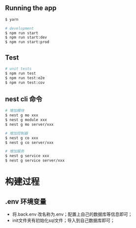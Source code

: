 ## Running the app

```bash
$ yarn
```

```bash
# development
$ npm run start
$ npm run start:dev
$ npm run start:prod
```

## Test

```bash
# unit tests
$ npm run test
$ npm run test:e2e
$ npm run test:cov
```

## nest cli 命令

```bash
# 增加模块
$ nest g mo xxx
$ nest g module xxx
$ nest g mo server/xxx

# 增加控制器
$ nest g co xxx
$ nest g co server/xxx

# 增加服务
$ nest g service xxx
$ nest g service server/xxx
```

# 构建过程

## .env 环境变量
- 将.back.env 改名称为.env；配置上自己的数据库等信息即可；
- init文件夹有初始化sql文件；导入到自己数据库即可；